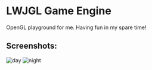 # LWJGL Game Engine
OpenGL playground for me. Having fun in my spare time!

## Screenshots:
![day][1]
![night][2]


[1]: https://github.com/aeris170/LWJGLGameEngine/tree/master/art/day.png "Day View"
[2]: https://github.com/aeris170/LWJGLGameEngine/tree/master/art/night.png "Night View"